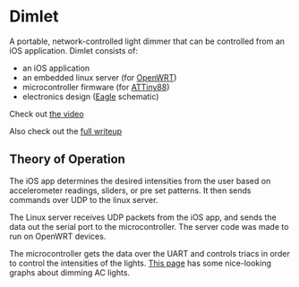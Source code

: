 # Dimlet

A portable, network-controlled light dimmer that can be controlled from an
iOS application. Dimlet consists of:

*   an iOS application
*   an embedded linux server (for [OpenWRT](https://openwrt.org/))
*   microcontroller firmware (for [ATTiny88](http://www.atmel.com/dyn/products/product_card.asp?part_id=4351))
*   electronics design ([Eagle](http://www.cadsoft.de/) schematic)

Check out [the video](http://www.youtube.com/watch?v=4GmYcn8vb1U)

Also check out the [full writeup](http://johnboiles.com/dimlet)

## Theory of Operation

The iOS app determines the desired intensities from the user based on
accelerometer readings, sliders, or pre set patterns. It then sends commands
over UDP to the linux server.

The Linux server receives UDP packets from the iOS app, and sends the data
out the serial port to the microcontroller. The server code was made to run on
OpenWRT devices.

The microcontroller gets the data over the UART and controls triacs in
order to control the intensities of the lights. [This page](http://home.howstuffworks.com/dimmer-switch2.htm) has some nice-looking
graphs about dimming AC lights.
